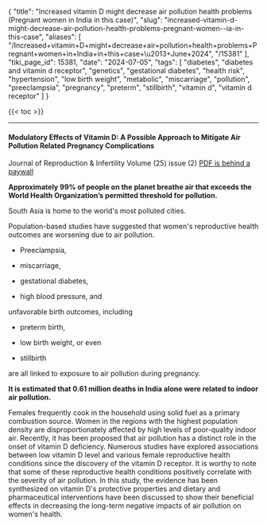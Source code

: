 {
    "title": "Increased vitamin D might decrease air pollution health problems (Pregnant women in India in this case)",
    "slug": "increased-vitamin-d-might-decrease-air-pollution-health-problems-pregnant-women--ia-in-this-case",
    "aliases": [
        "/Increased+vitamin+D+might+decrease+air+pollution+health+problems+Pregnant+women+in+India+in+this+case+\u2013+June+2024",
        "/15381"
    ],
    "tiki_page_id": 15381,
    "date": "2024-07-05",
    "tags": [
        "diabetes",
        "diabetes and vitamin d receptor",
        "genetics",
        "gestational diabetes",
        "health risk",
        "hypertension",
        "low birth weight",
        "metabolic",
        "miscarriage",
        "pollution",
        "preeclampsia",
        "pregnancy",
        "preterm",
        "stillbirth",
        "vitamin d",
        "vitamin d receptor"
    ]
}


{{< toc >}}

---

#### Modulatory Effects of Vitamin D: A Possible Approach to Mitigate Air Pollution Related Pregnancy Complications

Journal of Reproduction & Infertility Volume (25) issue (2) [PDF is behind a paywall](https://doi.org/10.18502/jri.v25i2.16004)

 **Approximately 99% of people on the planet breathe air that exceeds the World Health Organization’s permitted threshold for pollution.** 

South Asia is home to the world's most polluted cities. 

Population-based studies have suggested that women's reproductive health outcomes are worsening due to air pollution.

* Preeclampsia, 

* miscarriage, 

* gestational diabetes, 

* high blood pressure, and 

unfavorable birth outcomes, including 

* preterm birth, 

* low birth weight, or even 

* stillbirth 

are all linked to exposure to air pollution during pregnancy.

 **It is estimated that 0.61 million deaths in India alone were related to indoor air pollution.** 

Females frequently cook in the household using solid fuel as a primary combustion source. Women in the regions with the highest population density are disproportionately affected by high levels of poor-quality indoor air. Recently, it has been proposed that air pollution has a distinct role in the onset of vitamin D deficiency. Numerous studies have explored associations between low vitamin D level and various female reproductive health conditions since the discovery of the vitamin D receptor. It is worthy to note that some of these reproductive health conditions positively correlate with the severity of air pollution. In this study, the evidence has been synthesized on vitamin D's protective properties and dietary and pharmaceutical interventions have been discussed to show their beneficial effects in decreasing the long-term negative impacts of air pollution on women's health.